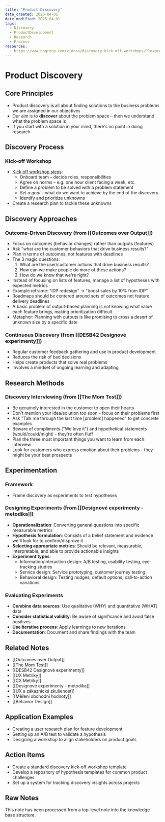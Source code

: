 ```yaml
---
title: "Product Discovery"
date_created: 2025-04-01
date_modified: 2025-04-01
tags:
  - Discovery
  - ProductDevelopment
  - Research
  - Process
resources:
  - https://www.nngroup.com/videos/discovery-kick-off-workshops/?lm=problem-statements&pt=article
---
```


# Product Discovery

## Core Principles
- Product discovery is all about finding solutions to the business problems we are assigned in our objectives
- Our aim is to **discover** about the problem space – then we understand what the problem space is
- If you start with a solution in your mind, there's no point in doing research

## Discovery Process

### Kick-off Workshop
- [Kick off workshop steps](https://www.nngroup.com/videos/discovery-kick-off-workshops/?lm=problem-statements&pt=article):
	- Onboard team – decide roles, responsibilities
	- Agree on norms – e.g. one hour client facing a week, etc.
	- Define a problem to be solved with a problem statement
	- *Set a goal* – what do we want to achieve by the end of the discovery
	- Identify and prioritize unknowns
- Create a research plan to tackle these unknowns

## Discovery Approaches

### Outcome-Driven Discovery (from [[Outcomes over Output]])
- Focus on outcomes (behavior changes) rather than outputs (features)
- Ask "what are the customer behaviors that drive business results?"
- Plan in terms of outcomes, not features with deadlines
- The 3 magic questions:
  1. What are the user/customer actions that drive business results?
  2. How can we make people do more of these actions?
  3. How do we know that we're right?
- Instead of focusing on lists of features, manage a list of hypotheses with expected metrics
- Example reframe: "IDP redesign" → "boost sales by 10% from IDP"
- Roadmaps should be centered around sets of outcomes not feature delivery deadlines
- A basic problem of output-based planning is not knowing what value each feature brings, making prioritization difficult
- Metaphor: Planning with outputs is like promising to cross a desert of unknown size by a specific date

### Continuous Discovery (from [[DESB42 Designové experimenty]])
- Regular customer feedback gathering and use in product development 
- Reduces the risk of bad decisions
- Helps create products that solve real problems
- Involves a mindset of ongoing learning and adapting

## Research Methods

### Discovery Interviewing (from [[The Mom Test]])
- Be genuinely interested in the customer to open their hearts
- Don't mention your idea/solution too soon - focus on their problems first
- Ask "Talk me through the last time [problem] happened" to get concrete examples
- Beware of compliments ("We love it") and hypothetical statements (would/could/might) - they're often fluff
- Plan the three most important things you want to learn from each interview
- Look for customers who express emotion about their problems - they might be your best prospects

## Experimentation

### Framework
- Frame discovery as experiments to test hypotheses

### Designing Experiments (from [[Designové experimenty - metodika]])
- **Operationalization**: Converting general questions into specific measurable metrics
- **Hypothesis formulation**: Consists of a belief statement and evidence we'll look for to confirm/disprove it
- **Selecting appropriate metrics**: Should be relevant, measurable, interpretable, and able to provide actionable insights
- **Experiment types**:
  - Information/interaction design: A/B testing, usability testing, eye-tracking studies
  - Service design: Service prototyping, customer journey testing
  - Behavioral design: Testing nudges, default options, call-to-action variations

### Evaluating Experiments
- **Combine data sources**: Use qualitative (WHY) and quantitative (WHAT) data
- **Consider statistical validity**: Be aware of significance and avoid false positives
- **Use iterative process**: Apply learnings to new iterations
- **Documentation**: Document and share findings with the team

## Related Notes
- [[Outcomes over Output]]
- [[The Mom Test]]
- [[DESB42 Designové experimenty]]
- [[UX Metriky]]
- [[CX Metriky]]
- [[Designové experimenty - metodika]]
- [[UX a zákaznická zkušenost]]
- [[Měření obchodní hodnoty]]
- [[Behavior Design]]

## Application Examples
- Creating a user research plan for feature development
- Setting up an A/B test to validate a hypothesis
- Designing a workshop to align stakeholders on product goals

## Action Items
- Create a standard discovery kick-off workshop template
- Develop a repository of hypothesis templates for common product challenges
- Set up a system for tracking discovery insights across projects

## Raw Notes
This note has been processed from a top-level note into the knowledge base structure.
